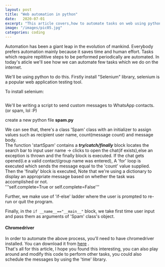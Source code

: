 ```yaml
---
layout: post
title: "Web automation in python"
date:   2020-07-01
excerpt: "This article covers,how to automate tasks on web using python and selenium"
image: "/images/pic05.jpg"
categories: coding
---
```



Automation has been a giant leap in the evolution of mankind.
Everybody prefers automation mainly because it saves time and human effort.
Tasks which require repititive steps to be performed periodically are automated.
In today's aticle we'll see how we can automate few tasks which we do on the internet.

We'll be using python to do this.
Firstly install "Selenium" library, selenium is a popular web application testing tool.

To install selenium:<br>
``` pip install -u selenium
```

We'll be writing a script to send custom messages to WhatsApp contacts. (or spam, lol :P)

create a new python file <b>spam.py</b>


<script src="http://gist-it.appspot.com/https://github.com/prajwalkulkarni/whatspam/blob/master/spam.py"></script>

We can see that, there's a class 'Spam' class with an initializer to assign values such as recipient user name, count(message count) and message body.<br>
The function 'startSpam' contains a <i><b>try/catch/finally</b></i> block locates the search bar to input user name -> clicks to open the chat(if exists),else an exception is thrown and the finally block is executed.
If the chat gets opened(i.e a valid contact/group name was entered),
A 'for' loop is executed which sends the message equal to the 'count' value supplied.
Then the 'finally' block is executed, Note that we're using a dictionary to display an appropriate message based on whether the task was accomplished or not.<br>
'''self.complete=True or self.complete=False'''<br>

Further, we make use of 'if-else' ladder where the user is prompted to re-run or quit the program.

Finally, in the ```if __name__=="__main__"``` block, we take first time user input and pass them as arguments of 'Spam' class's object.

<h4>Chromedriver</h4>
In order to automate the above process, you'll need to have chromedriver installed.
You can download it from <a href="https://chromedriver.chromium.org/downloads" target="_blank">here</a> .<br>
That's all for this article, I hope you found this interesting, you can also play around and modify this code to perform other tasks, you could also schedule the messages by using the 'time' library.
